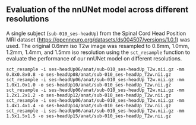 ## Evaluation of the nnUNet model across different resolutions

A single subject (`sub-010_ses-headUp`) from the Spinal Cord Head Position MRI dataset 
(https://openneuro.org/datasets/ds004507/versions/1.0.1) was used. The original 0.6mm iso T2w image  was resampled to 
0.8mm, 1.0mm, 1.2mm, 1.4mm, and 1.5mm iso resolution using the `sct_resample` function to evaluate the performance
of our nnUNet model on different resolutions.

```commandline
sct_resample -i ses-headUp06/anat/sub-010_ses-headUp_T2w.nii.gz -mm 0.8x0.8x0.8 -o ses-headUp08/anat/sub-010_ses-headUp_T2w.nii.gz
sct_resample -i ses-headUp06/anat/sub-010_ses-headUp_T2w.nii.gz -mm 1.0x1.0x1.0 -o ses-headUp10/anat/sub-010_ses-headUp_T2w.nii.gz
sct_resample -i ses-headUp06/anat/sub-010_ses-headUp_T2w.nii.gz -mm 1.2x1.2x1.2 -o ses-headUp12/anat/sub-010_ses-headUp_T2w.nii.gz
sct_resample -i ses-headUp06/anat/sub-010_ses-headUp_T2w.nii.gz -mm 1.4x1.4x1.4 -o ses-headUp14/anat/sub-010_ses-headUp_T2w.nii.gz
sct_resample -i ses-headUp06/anat/sub-010_ses-headUp_T2w.nii.gz -mm 1.5x1.5x1.5 -o ses-headUp15/anat/sub-010_ses-headUp_T2w.nii.gz
```